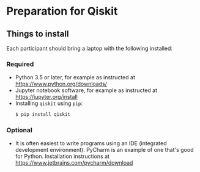 # Preparation for Qiskit

## Things to install

Each participant should bring a laptop with the following installed:

### Required

- Python 3.5 or later, for example as instructed at https://www.python.org/downloads/
- Jupyter notebook software, for example as instructed at https://jupyter.org/install
- Installing `qiskit` using `pip`:
  ```bash
  $ pip install qiskit
  ```

### Optional

- It is often easiest to write programs using an IDE (integrated development environment). PyCharm is an example of one that's good for Python. Installation instructions at https://www.jetbrains.com/pycharm/download
